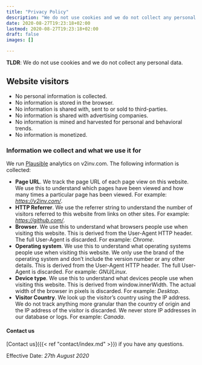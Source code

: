 ```yaml
---
title: "Privacy Policy"
description: "We do not use cookies and we do not collect any personal data."
date: 2020-08-27T19:23:18+02:00
lastmod: 2020-08-27T19:23:18+02:00
draft: false
images: []

---
```


**TLDR**: We do not use cookies and we do not collect any personal data.

## Website visitors

- No personal information is collected.
- No information is stored in the browser.
- No information is shared with, sent to or sold to third-parties.
- No information is shared with advertising companies.
- No information is mined and harvested for personal and behavioral trends.
- No information is monetized.

### Information we collect and what we use it for

We run [Plausible](https://plausible.io/) analytics on v2inv.com. The following information is collected:

- **Page URL**. We track the page URL of each page view on this website. We use this to understand which pages have been viewed and how many times a particular page has been viewed. For example: *https://v2inv.com/*.
- **HTTP Referrer**. We use the referrer string to understand the number of visitors referred to this website from links on other sites. For example: *https://github.com/*.
- **Browser**. We use this to understand what browsers people use when visiting this website. This is derived from the User-Agent HTTP header. The full User-Agent is discarded. For example: *Chrome*.
- **Operating system**. We use this to understand what operating systems people use when visiting this website. We only use the brand of the operating system and don’t include the version number or any other details. This is derived from the User-Agent HTTP header. The full User-Agent is discarded. For example: *GNU/Linux*.
- **Device type**. We use this to understand what devices people use when visiting this website. This is derived from window.innerWidth. The actual width of the browser in pixels is discarded. For example: *Desktop*.
- **Visitor Country**. We look up the visitor’s country using the IP address. We do not track anything more granular than the country of origin and the IP address of the visitor is discarded. We never store IP addresses in our database or logs. For example: *Canada*.

#### Contact us

[Contact us]({{< ref "contact/index.md" >}}) if you have any questions.

Effective Date: _27th August 2020_
